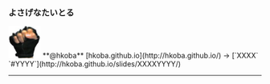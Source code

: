 ### よさげなたいとる

<img src="img/myfistrect.jpg" style="width: 64px; height: 64px">
**@hkoba** [hkoba.github.io](http://hkoba.github.io/)
→ [`XXXX` `#YYYY`](http://hkoba.github.io/slides/XXXXYYYY/)

---

